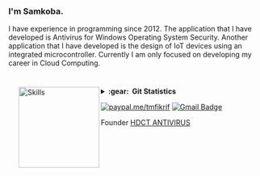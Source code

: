 ### I'm Samkoba.
I have experience in programming since 2012. The application that I have developed is Antivirus for Windows Operating System Security. Another application that I have developed is the design of IoT devices using an integrated microcontroller. Currently I am only focused on developing my career in Cloud Computing.
#
<img align='left' height='160' style="margin-left:20px" src='https://www.puttiapps.com/wp-content/uploads/2021/05/stats.gif' alt='Skills'>
<details close="false">
  <summary><b>:gear: &nbsp;Git Statistics</b></summary>
  <div align="center">
  <img height="125px" src="https://github-readme-stats.vercel.app/api?username=samkoba&show_icons=true&theme=dracula" />
  <img height="125px" src="https://github-readme-stats.vercel.app/api/top-langs/?username=samkoba&hide=html&layout=compact&theme=dracula" />
 </div>
  
#
  <img height="148px" src="https://samkoba.github.io/images/turbidity-monitoring-system1.jpg" />
  <img height="148px" src="https://samkoba.github.io/images/database-alumni-ekasari1.jpg" />
  <img height="148px" src="https://samkoba.github.io/images/the-memories-of-smantig2.jpg" />
  <img height="148px" src="https://samkoba.github.io/images/hdct-antivirus1.jpg" />
 </details>
 
<!--<a href="https://www.linkedin.com/in/tmfikrif/" target="_blank"><img src="https://img.shields.io/badge/LinkedIn-%230077B5.svg?&style=flat-square&logo=linkedin&logoColor=white" alt="LinkedIn"></a> -->
[![paypal.me/tmfikrif](https://ionicabizau.github.io/badges/paypal.svg)]([https://www.paypal.me/tmfikrif])
[![Gmail Badge](https://img.shields.io/badge/-Gmail-c14438?style=flat-square&logo=Gmail&logoColor=white&link=mailto:srivastavar433@gmail.com)](mailto:samkoba.dev@gmail.com)

Founder [HDCT ANTIVIRUS](https://www.softpedia.com/get/Antivirus/HDCT-ANTIVIRUS.shtml)


